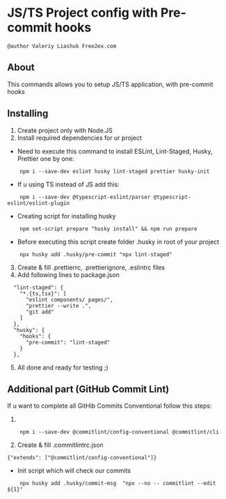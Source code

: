 # **JS/TS Project config with Pre-commit hooks**

`@author Valeriy Liashuk Free2ex.com`

## About

This commands allows you to setup JS/TS application, with pre-commit hooks

## Installing
1. Create project only with Node.JS
2. Install required dependencies for ur project
 
- Need to execute this command to install ESLint, Lint-Staged, Husky, Prettier one by one:
```hgignore
    npm i --save-dev eslint husky lint-staged prettier husky-init
```
- If u using TS instead of JS add this:
```hgignore
    npm i --save-dev @typescript-eslint/parser @typescript-eslint/eslint-plugin
```
- Creating script for installing husky
```hgignore
    npm set-script prepare "husky install" && npm run prepare
```
- Before executing this script create folder .husky in root of your project
```hgignore
    npx husky add .husky/pre-commit "npx lint-staged"
```
3. Create & fill .prettierrc,  .prettierignore, .eslintrc files
4. Add following lines to package.json
```hgignore
  "lint-staged": {
    "*.{ts,tsx}": [
      "eslint components/ pages/",
      "prettier --write .",
      "git add"
    ]
  },
  "husky": {
    "hooks": {
      "pre-commit": "lint-staged"
    }
  },
```
5. All done and ready for testing ;)

## Additional part (GitHub Commit Lint)

If u want to complete all GitHib Commits Conventional follow this steps:

1. 
```hgignore
    npm i --save-dev @commitlint/config-conventional @commitlint/cli
```
2. Create & fill .commitlintrc.json
```hgignore
{"extends": ["@commitlint/config-conventional"]}
```
- Init script which will check our commits
```hgignore
    npx husky add .husky/commit-msg  "npx --no -- commitlint --edit ${1}" 
```

